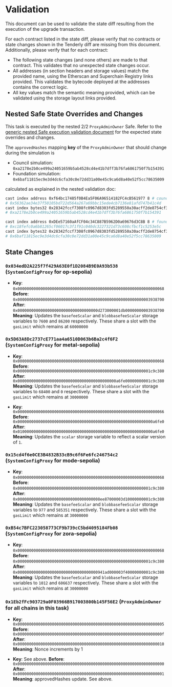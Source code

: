 # Validation

This document can be used to validate the state diff resulting from the execution of the upgrade
transaction.

For each contract listed in the state diff, please verify that no contracts or state changes shown in the Tenderly diff are missing from this document. Additionally, please verify that for each contract:

- The following state changes (and none others) are made to that contract. This validates that no unexpected state changes occur.
- All addresses (in section headers and storage values) match the provided name, using the Etherscan and Superchain Registry links provided. This validates the bytecode deployed at the addresses contains the correct logic.
- All key values match the semantic meaning provided, which can be validated using the storage layout links provided.

## Nested Safe State Overrides and Changes

This task is executed by the nested 2/2 `ProxyAdminOwner` Safe. Refer to the
[generic nested Safe execution validation document](../../../NESTED-VALIDATION.md)
for the expected state overrides and changes.

The `approvedHashes` mapping **key** of the `ProxyAdminOwner` that should change during the simulation is
- Council simulation: `0xa2178e2b0ce499a24051659b5ab4528cd4e41b7dff3b76fa6861750f7b154391`
- Foundation simulation: `0x6baf11815ec9e3d4dc6cfa30c0e72dd31a00e45c9ca6d8a40e52f5cc78635009`

calculated as explained in the nested validation doc:
```sh
cast index address 0xf64bc17485f0B4Ea5F06A96514182FC4cB561977 8 # council
# 0x56362ae34e37f50105bd722d564a267a69bbc15ede4cb7136e81afd747b41c4d
cast index bytes32 0x28342fccf7308fc0967d8303fd5289550a30acff2de8754cf384b524ebe9ca0a 0x56362ae34e37f50105bd722d564a267a69bbc15ede4cb7136e81afd747b41c4d
# 0xa2178e2b0ce499a24051659b5ab4528cd4e41b7dff3b76fa6861750f7b154391
```

```sh
cast index address 0xDEe57160aAfCF04c34C887B5962D0a69676d3C8B 8 # foundation
# 0xc18fefc0a6b81265cf06017c3f1f91c040dc3227321d73c608cfbcf1c5253e5c
cast index bytes32 0x28342fccf7308fc0967d8303fd5289550a30acff2de8754cf384b524ebe9ca0a 0xc18fefc0a6b81265cf06017c3f1f91c040dc3227321d73c608cfbcf1c5253e5c
# 0x6baf11815ec9e3d4dc6cfa30c0e72dd31a00e45c9ca6d8a40e52f5cc78635009
```

## State Changes

### `0x034edD2A225f7f429A63E0f1D2084B9E0A93b538` (`SystemConfigProxy` for op-sepolia)

- **Key**: `0x0000000000000000000000000000000000000000000000000000000000000068`
  **Before**: `0x0000000000000000000000000000000000000000000000000000000003938700`
  **After**: `0x00000000000000000000000000000000000d273000001db00000000003938700`
  **Meaning**: Updates the `basefeeScalar` and `blobbasefeeScalar` storage variables to `7600` and `86200` respectively. These share a slot with the `gasLimit` which remains at `60000000`

### `0x5D63A8Dc2737cE771aa4a6510D063b6Ba2c4f6F2` (`SystemConfigProxy` for metal-sepolia)

- **Key**: `0x0000000000000000000000000000000000000000000000000000000000000068`
  **Before**: `0x0000000000000000000000000000000000000000000000000000000001c9c380`
  **After**: `0x0000000000000000000000000000000000000000000a6fe00000000001c9c380`
  **Meaning**: Updates the `basefeeScalar` and `blobbasefeeScalar` storage variables to `68400` and `0` respectively. These share a slot with the `gasLimit` which remains at `30000000`

- **Key**: `0x0000000000000000000000000000000000000000000000000000000000000066`
  **Before**: `0x00000000000000000000000000000000000000000000000000000000000a6fe0`
  **After**: `0x01000000000000000000000000000000000000000000000000000000000a6fe0`
  **Meaning**: Updates the `scalar` storage variable to reflect a scalar version of `1`.

### `0x15cd4f6e0CE3B4832B33cB9c6f6Fe6fc246754c2` (`SystemConfigProxy` for mode-sepolia)

- **Key**: `0x0000000000000000000000000000000000000000000000000000000000000068`
  **Before**: `0x0000000000000000000000000000000000000000000000000000000001c9c380`
  **After**: `0x000000000000000000000000000000000008ee87000003d10000000001c9c380`
  **Meaning**: Updates the `basefeeScalar` and `blobbasefeeScalar` storage variables to `977` and `585351` respectively. These share a slot with the `gasLimit` which remains at `30000000`

### `0xB54c7BFC223058773CF9b739cC5bd4095184Fb08` (`SystemConfigProxy` for zora-sepolia)

- **Key**: `0x0000000000000000000000000000000000000000000000000000000000000068`
  **Before**: `0x0000000000000000000000000000000000000000000000000000000001c9c380`
  **After**: `0x00000000000000000000000000000000000941ad000003f40000000001c9c380`
  **Meaning**: Updates the `basefeeScalar` and `blobbasefeeScalar` storage variables to `1012` and `606637` respectively. These share a slot with the `gasLimit` which remains at `30000000`


### `0x1Eb2fFc903729a0F03966B917003800b145F56E2` (`ProxyAdminOwner` for all chains in this task)

- **Key**: `0x0000000000000000000000000000000000000000000000000000000000000005`
  **Before**: `0x000000000000000000000000000000000000000000000000000000000000000f`
  **After**: `0x0000000000000000000000000000000000000000000000000000000000000010`
  **Meaning**: Nonce increments by 1

- **Key**: See above.
  **Before**: `0x0000000000000000000000000000000000000000000000000000000000000000`
  **After**: `0x0000000000000000000000000000000000000000000000000000000000000001`
  **Meaning**: approvedHashes update. See above.


